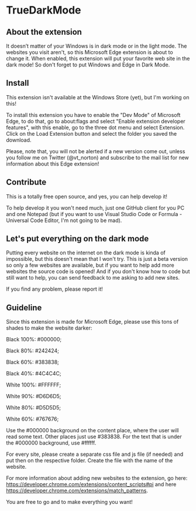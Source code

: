 # TrueDarkMode

## About the extension
It doesn’t matter of your Windows is in dark mode or in the light mode. The websites you visit aren't, so this Microsoft Edge extension is about to change it. When enabled, this extension will put your favorite web site in the dark mode! So don't forget to put Windows and Edge in Dark Mode.

## Install
This extension isn't available at the Windows Store (yet), but I'm working on this! 

To install this extension you have to enable the "Dev Mode" of Microsoft Edge, to do that, go to about:flags and select "Enable extension developer features", with this enable, go to the three dot menu and select Extension. Click on the Load Extension button and select the folder you saved the download. 

Please, note that, you will not be alerted if a new version come out, unless you follow me on Twitter (@vt_norton) and subscribe to the mail list for new information about this Edge extension! 

## Contribute
This is a totally free open source, and yes, you can help develop it!

To help develop it you won't need much, just one GitHub client for you PC and one Notepad (but if you want to use Visual Studio Code or Formula - Universal Code Editor, I'm not going to be mad).

## Let's put everything on the dark mode
Putting every website on the internet on the dark mode is kinda of impossible, but this doesn't mean that I won't try. This is just a beta version so only a few websites are available, but if you want to help add more websites the source code is opened! And if you don't know how to code but still want to help, you can send feedback to me asking to add new sites. 

If you find any problem, please report it! 

## Guideline

Since this extension is made for Microsoft Edge, please use this tons of shades to make the website darker:

Black 100%: #000000;

Black  80%: #242424;

Black  60%: #383838;

Black  40%: #4C4C4C;


White 100%: #FFFFFF;

White  90%: #D6D6D5;

White  80%: #D5D5D5;

White  60%: #767676;


Use the #000000 background on the content place, where the user will read some text. Other places just use #383838. For the text that is under the #000000 background, use #ffffff.

For every site, please create a separate css file and js file (if needed) and put then on the respective folder. Create the file with the name of the website.

For more information about adding new websites to the extension, go here: https://developer.chrome.com/extensions/content_scripts#pi and here https://developer.chrome.com/extensions/match_patterns. 

You are free to go and to make everything you want!
